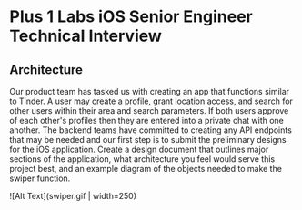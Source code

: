 # Plus 1 Labs iOS Senior Engineer Technical Interview #

## Architecture ##
Our product team has tasked us with creating an app that functions similar to Tinder.  A user may create a profile, grant location access, and search for other users within their area and search parameters.  If both users approve of each other's profiles then they are entered into a private chat with one another.  The backend teams have committed to creating any API endpoints that may be needed and our first step is to submit the preliminary designs for the iOS application.  Create a design document that outlines major sections of the application, what architecture you feel would serve this project best, and an example diagram of the objects needed to make the swiper function.


![Alt Text](swiper.gif | width=250)
